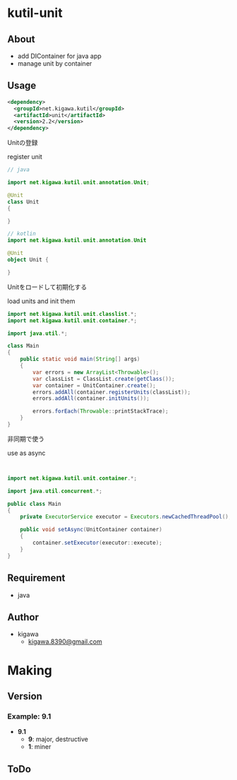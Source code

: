 # kutil-unit

## About

* add DIContainer for java app
* manage unit by container

## Usage

```pom.xml
<dependency>
  <groupId>net.kigawa.kutil</groupId>
  <artifactId>unit</artifactId>
  <version>2.2</version>
</dependency>
```

Unitの登録

register unit

```java
// java

import net.kigawa.kutil.unit.annotation.Unit;

@Unit
class Unit
{

}
```

```kotlin
// kotlin
import net.kigawa.kutil.unit.annotation.Unit

@Unit
object Unit {

}
```

Unitをロードして初期化する

load units and init them

```java
import net.kigawa.kutil.unit.classlist.*;
import net.kigawa.kutil.unit.container.*;

import java.util.*;

class Main
{
    public static void main(String[] args)
    {
        var errors = new ArrayList<Throwable>();
        var classList = ClassList.create(getClass());
        var container = UnitContainer.create();
        errors.addAll(container.registerUnits(classList));
        errors.addAll(container.initUnits());

        errors.forEach(Throwable::printStackTrace);
    }
}
```

非同期で使う

use as async

```java


import net.kigawa.kutil.unit.container.*;

import java.util.concurrent.*;

public class Main
{
    private ExecutorService executor = Executors.newCachedThreadPool();

    public void setAsync(UnitContainer container)
    {
        container.setExecutor(executor::execute);
    }
}

```

## Requirement

* java

## Author

* kigawa
    * kigawa.8390@gmail.com

# Making

## Version

### Example: 9.1

* **9.1**
    * **9**: major, destructive
    * **1**: miner

## ToDo
